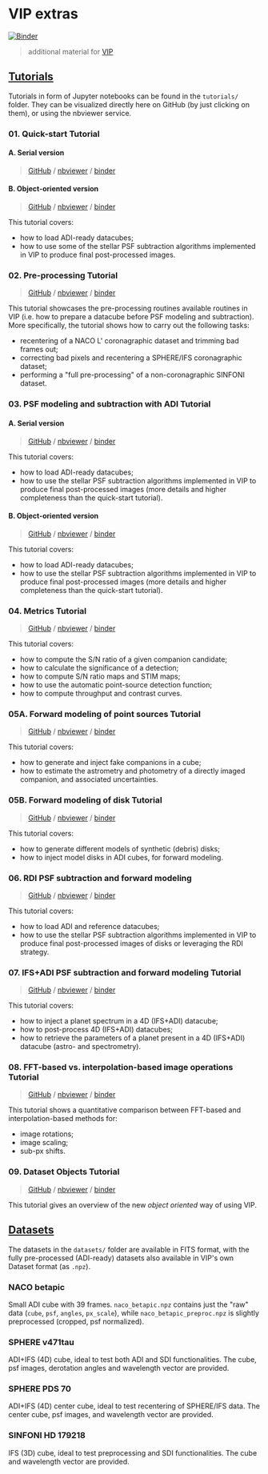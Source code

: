 # VIP extras

[![Binder](https://mybinder.org/badge_logo.svg)](https://mybinder.org/v2/gh/vortex-exoplanet/VIP_extras/master?filepath=binder%2Fwelcome.ipynb)


> additional material for [VIP](https://github.com/vortex-exoplanet/VIP)


## [Tutorials](./tutorials)

Tutorials in form of Jupyter notebooks can be found in the `tutorials/` folder. They can be visualized directly here on GitHub (by just clicking on them), or using the nbviewer service.

### 01. Quick-start Tutorial

#### A. Serial version

> [GitHub](./tutorials/01A_quickstart.ipynb) / [nbviewer](http://nbviewer.jupyter.org/github/vortex-exoplanet/VIP_extras/blob/master/tutorials/01A_quickstart.ipynb) / [binder](https://mybinder.org/v2/gh/vortex-exoplanet/VIP_extras/master?filepath=tutorials%2F01A_quickstart.ipynb)

#### B. Object-oriented version

> [GitHub](./tutorials/01B_quickstart_with_objects.ipynb) / [nbviewer](http://nbviewer.jupyter.org/github/vortex-exoplanet/VIP_extras/blob/master/tutorials/01B_quickstart_with_objects.ipynb) / [binder](https://mybinder.org/v2/gh/vortex-exoplanet/VIP_extras/master?filepath=tutorials%2F01B_quickstart_with_objects.ipynb)

This tutorial covers:

- how to load ADI-ready datacubes; 
- how to use some of the stellar PSF subtraction algorithms implemented in VIP to produce final post-processed images.



### 02. Pre-processing Tutorial

> [GitHub](./tutorials/02_preproc.ipynb) / [nbviewer](http://nbviewer.jupyter.org/github/vortex-exoplanet/VIP_extras/blob/master/tutorials/02_preproc.ipynb) / [binder](https://mybinder.org/v2/gh/vortex-exoplanet/VIP_extras/master?filepath=tutorials%2F02_preproc.ipynb)

This tutorial showcases the pre-processing routines available routines in VIP (i.e. how to prepare a datacube before PSF modeling and subtraction). More specifically, the tutorial shows how to carry out the following tasks:

- recentering of a NACO L' coronagraphic dataset and trimming bad frames out;
- correcting bad pixels and recentering a SPHERE/IFS coronagraphic dataset; 
- performing a "full pre-processing" of a non-coronagraphic SINFONI dataset.


### 03. PSF modeling and subtraction with ADI Tutorial

#### A. Serial version

> [GitHub](./tutorials/03A_psfsub_ADI.ipynb) / [nbviewer](http://nbviewer.jupyter.org/github/vortex-exoplanet/VIP_extras/blob/master/tutorials/03A_psfsub_ADI.ipynb) / [binder](https://mybinder.org/v2/gh/vortex-exoplanet/VIP_extras/master?filepath=tutorials%2F03A_psfsub_ADI.ipynb)

This tutorial covers:

- how to load ADI-ready datacubes; 
- how to use the stellar PSF subtraction algorithms implemented in VIP to produce final post-processed images (more details and higher completeness than the quick-start tutorial).

#### B. Object-oriented version

> [GitHub](./tutorials/03B_psfsub_ADI_as_objects.ipynb) / [nbviewer](http://nbviewer.jupyter.org/github/vortex-exoplanet/VIP_extras/blob/master/tutorials/03B_psfsub_ADI.ipynb) / [binder](https://mybinder.org/v2/gh/vortex-exoplanet/VIP_extras/master?filepath=tutorials%2F03A_psfsub_ADI.ipynb)

This tutorial covers:

- how to load ADI-ready datacubes; 
- how to use the stellar PSF subtraction algorithms implemented in VIP to produce final post-processed images (more details and higher completeness than the quick-start tutorial).


### 04. Metrics Tutorial

> [GitHub](./tutorials/04_metrics.ipynb) / [nbviewer](http://nbviewer.jupyter.org/github/vortex-exoplanet/VIP_extras/blob/master/tutorials/04_metrics.ipynb) / [binder](https://mybinder.org/v2/gh/vortex-exoplanet/VIP_extras/master?filepath=tutorials%2F04_metrics.ipynb)

This tutorial covers:

- how to compute the S/N ratio of a given companion candidate;
- how to calculate the significance of a detection;
- how to compute S/N ratio maps and STIM maps; 
- how to use the automatic point-source detection function;
- how to compute throughput and contrast curves.


### 05A. Forward modeling of point sources Tutorial

> [GitHub](./tutorials/05A_fm_planets.ipynb) / [nbviewer](http://nbviewer.jupyter.org/github/vortex-exoplanet/VIP_extras/blob/master/tutorials/05A_fm_planets.ipynb) / [binder](https://mybinder.org/v2/gh/vortex-exoplanet/VIP_extras/master?filepath=tutorials%2F05A_fm_planets.ipynb)

This tutorial covers:

- how to generate and inject fake companions in a cube;
- how to estimate the astrometry and photometry of a directly imaged companion, and associated uncertainties.


### 05B. Forward modeling of disk Tutorial

> [GitHub](./tutorials/05B_fm_disks.ipynb) / [nbviewer](http://nbviewer.jupyter.org/github/vortex-exoplanet/VIP_extras/blob/master/tutorials/05B_fm_disks.ipynb) / [binder](https://mybinder.org/v2/gh/vortex-exoplanet/VIP_extras/master?filepath=tutorials%2F05B_fm_disks.ipynb)

This tutorial covers:

- how to generate different models of synthetic (debris) disks;
- how to inject model disks in ADI cubes, for forward modeling.


### 06. RDI PSF subtraction and forward modeling

> [GitHub](./tutorials/06_psfsub_fm_RDI.ipynb) / [nbviewer](http://nbviewer.jupyter.org/github/vortex-exoplanet/VIP_extras/blob/master/tutorials/06_psfsub_fm_RDI.ipynb) / [binder](https://mybinder.org/v2/gh/vortex-exoplanet/VIP_extras/master?filepath=tutorials%2F06_psfsub_fm_RDI.ipynb)

This tutorial covers:

- how to load ADI and reference datacubes; 
- how to use the stellar PSF subtraction algorithms implemented in VIP to produce final post-processed images of disks or leveraging the RDI strategy.

### 07. IFS+ADI PSF subtraction and forward modeling Tutorial

> [GitHub](./tutorials/07_psfsub_fm_IFS-ASDI_planets.ipynb) / [nbviewer](http://nbviewer.jupyter.org/github/vortex-exoplanet/VIP_extras/blob/master/tutorials/07_psfsub_fm_IFS-ASDIplanets.ipynb) / [binder](https://mybinder.org/v2/gh/vortex-exoplanet/VIP_extras/master?filepath=tutorials%2F07_ifs_psfsub_fm_planets.ipynb)

This tutorial covers:

- how to inject a planet spectrum in a 4D (IFS+ADI) datacube;
- how to post-process 4D (IFS+ADI) datacubes; 
- how to retrieve the parameters of a planet present in a 4D (IFS+ADI) datacube (astro- and spectrometry).


### 08. FFT-based vs. interpolation-based image operations Tutorial

> [GitHub](./tutorials/08_imlib_and_interpolation.ipynb) / [nbviewer](http://nbviewer.jupyter.org/github/vortex-exoplanet/VIP_extras/blob/master/tutorials/08_imlib_and_interpolation.ipynb) / [binder](https://mybinder.org/v2/gh/vortex-exoplanet/VIP_extras/master?filepath=tutorials%2F08_imlib_and_interpolation.ipynb)

This tutorial shows a quantitative comparison between FFT-based and interpolation-based methods for:

- image rotations;
- image scaling;
- sub-px shifts.


### 09. Dataset Objects Tutorial

> [GitHub](./tutorials/09_datasets_as_objects.ipynb) / [nbviewer](http://nbviewer.jupyter.org/github/vortex-exoplanet/VIP_extras/blob/master/tutorials/09_datasets_as_objects.ipynb) / [binder](https://mybinder.org/v2/gh/vortex-exoplanet/VIP_extras/master?filepath=tutorials%2F09_datasets_as_objects.ipynb)

This tutorial gives an overview of the new *object oriented* way of using VIP.


## [Datasets](./datasets)

The datasets in the `datasets/` folder are available in FITS format, with the fully pre-processed (ADI-ready) datasets also available in VIP's own Dataset format (as `.npz`).

### NACO betapic

Small ADI cube with 39 frames. `naco_betapic.npz` contains just the "raw" data (`cube`, `psf`, `angles`, `px_scale`), while `naco_betapic_preproc.npz` is slightly preprocessed (cropped, psf normalized).

### SPHERE v471tau

ADI+IFS (4D) cube, ideal to test both ADI and SDI functionalities. The cube, psf images, derotation angles and wavelength vector are provided.

### SPHERE PDS 70

ADI+IFS (4D) center cube, ideal to test recentering of SPHERE/IFS data. The center cube, psf images, and wavelength vector are provided.

### SINFONI HD 179218

IFS (3D) cube, ideal to test preprocessing and SDI functionalities. The cube and wavelength vector are provided.
